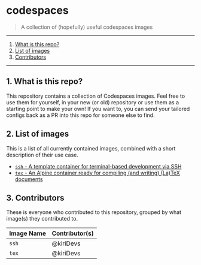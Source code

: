 # codespaces

> A collection of (hopefully) useful codespaces images

---

1. [What is this repo?](#1-what-is-this-repo)
2. [List of images](#2-list-of-images)
3. [Contributors](#3-contributors)

---

## 1. What is this repo?

This repository contains a collection of Codespaces images.
Feel free to use them for yourself, in your new (or old) repository or use them as a starting point to make your own!
If you want to, you can send your tailored configs back as a PR into this repo for someone else to find.

## 2. List of images

This is a list of all currently contained images, combined with a short description of their use case.

- [`ssh` - A template container for terminal-based development via SSH](/ssh/README.md)
- [`tex` - An Alpine container ready for compiling (and writing) (La)TeX documents](/ssh/README.md)

## 3. Contributors

These is everyone who contributed to this repository, grouped by what image(s) they contributed to.

Image Name | Contributor(s)
--- | ---
`ssh` | @kiriDevs
`tex` | @kiriDevs

